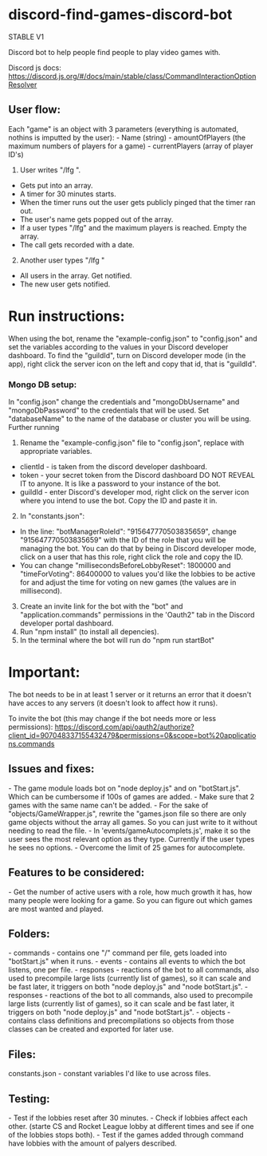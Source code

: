# discord-find-games-discord-bot
STABLE V1

Discord bot to help people find people to play video games with.

Discord js docs:
https://discord.js.org/#/docs/main/stable/class/CommandInteractionOptionResolver

<h2>User flow:</h2>
Each "game" is an object with 3 parameters (everything is automated, nothins is imputted by the user):
- Name (string)
- amountOfPlayers (the maximum numbers of players for a game)
- currentPlayers (array of player ID's)


1. User writes "/lfg <predefined game>".
- Gets put into an array.
- A timer for 30 minutes starts.
- When the timer runs out the user gets publicly pinged that the timer ran out.
- The user's name gets popped out of the array.
- If a user types "/lfg" and the maximum players is reached. Empty the array.
- The call gets recorded with a date.
2. Another user types "/lfg <predefined game>"
- All users in the array. Get notified.
- The new user gets notified.



<h1>Run instructions:</h1>

When using the bot, rename the "example-config.json" to "config.json" and set the variables according to the values in your Discord developer dashboard.
To find the "guildId", turn on Discord developer mode (in the app), right click the server icon on the left and copy that id, that is "guildId".

<h3>Mongo DB setup:</h3>
In "config.json" change the credentials and "mongoDbUsername" and "mongoDbPassword" to the credentials that will be used. Set "databaseName" to the name of the database or cluster you will be using.

<br>
Further running
<br>

1. Rename the "example-config.json" file to "config.json", replace with appropriate variables.
- clientId - is taken from the discord developer dashboard.
- token - your secret token from the Discord dashboard DO NOT REVEAL IT to anyone. It is like a password to your instance of the bot.
- guildId - enter Discord's developer mod, right click on the server icon where you intend to use the bot. Copy the ID and paste it in.
2. In "constants.json":
- In the line: "botManagerRoleId": "915647770503835659", change "915647770503835659" with the ID of the role that you will be managing the bot. You can do that by being in Discord developer mode, click on a user that has this role, right click the role and copy the ID.
- You can change  "millisecondsBeforeLobbyReset": 1800000 and "timeForVoting": 86400000 to values you'd like the lobbies to be active for and adjust the time for voting on new games (the values are in millisecond).
3. Create an invite link for the bot with the "bot" and "application.commands" permissions in the 'Oauth2" tab in the Discord developer portal dashboard.
4. Run "npm install" (to install all depencies).
5. In the terminal where the bot will run do "npm run startBot"


<h1>Important:</h1>
The bot needs to be in at least 1 server or it returns an error that it doesn't have acces to any servers (it doesn't look to affect how it runs).

To invite the bot (this may change if the bot needs more or less permissions):
https://discord.com/api/oauth2/authorize?client_id=907048337155432479&permissions=0&scope=bot%20applications.commands

<h2>Issues and fixes:</h2>
- The game module loads bot on "node deploy.js" and on "botStart.js". Which can be cumbersome if 100s of games are added.
- Make sure that 2 games with the same name can't be added.
- For the sake of "objects/GameWrapper.js", rewrite the "games.json file so there are only game objects without the array all games. So you can just write to it without needing to read the file.
- In 'events/gameAutocomplets.js', make it so the user sees the most relevant option as they type. Currently if the user types he sees no options.
- Overcome the limit of 25 games for autocomplete.


<h2>Features to be considered:</h2>
- Get the number of active users with a role, how much growth it has, how many people were looking for a game. So you can figure out which games are most wanted and played.

<h2>Folders:</h2>
- commands - contains one "/" command per file, gets loaded into "botStart.js" when it runs.
- events - contains all events to which the bot listens, one per file.
- responses - reactions of the bot to all commands, also used to precompile large lists (currently list of games), so it can scale and be fast later, it triggers on both "node deploy.js" and "node botStart.js".
- responses - reactions of the bot to all commands, also used to precompile large lists (currently list of games), so it can scale and be fast later, it triggers on both "node deploy.js" and "node botStart.js".
- objects - contains class definitions and precompilations so objects from those classes can be created and exported for later use.

<h2>Files:</h2>
constants.json - constant variables I'd like to use across files.

<h2>Testing:</h2>
- Test if the lobbies reset after 30 minutes.
- Check if lobbies affect each other. (starte CS and Rocket League lobby at different times and see if one of the lobbies stops both).
- Test if the games added through command have lobbies with the amount of palyers described.
